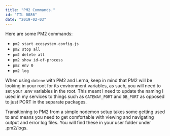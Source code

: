 ```yaml
---
title: "PM2 Commands."
id: "TIL 0086"
date: "2019-02-03"
---
```


Here are some PM2 commands: 

* `pm2 start ecosystem.config.js`
* `pm2 stop all`
* `pm2 delete all`
* `pm2 show id-of-process`
* `pm2 env 0` 
* `pm2 log`


When using `dotenv` with PM2 and Lerna, keep in mind that PM2 will be looking in your root for its environment variables, as such, you will need to set your .env variables in the root. This meant I need to update the naming I used in my services to things such as `GATEWAY_PORT` and `DB_PORT` as opposed to just PORT in the separate packages. 


Transitioning to PM2 from a simple nodemon setup takes some getting used to and means you need to get comfortable with viewing and navigating output and error log files. You will find these in your user folder under .pm2/logs. 